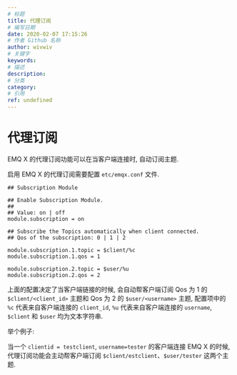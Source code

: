 ```yaml
---
# 标题
title: 代理订阅
# 编写日期
date: 2020-02-07 17:15:26
# 作者 Github 名称
author: wivwiv
# 关键字
keywords:
# 描述
description:
# 分类
category: 
# 引用
ref: undefined
---
```


# 代理订阅

EMQ X 的代理订阅功能可以在当客户端连接时, 自动订阅主题.

启用 EMQ X 的代理订阅需要配置 `etc/emqx.conf` 文件.

```
## Subscription Module

## Enable Subscription Module.
##
## Value: on | off
module.subscription = on

## Subscribe the Topics automatically when client connected.
## Qos of the subscription: 0 | 1 | 2

module.subscription.1.topic = $client/%c
module.subscription.1.qos = 1

module.subscription.2.topic = $user/%u
module.subscription.2.qos = 2
```

上面的配置决定了当客户端链接的时候, 会自动帮客户端订阅 Qos 为 1 的 `$client/<client_id>` 主题和 Qos 为 2 的 `$user/<username>` 主题, 配置项中的 `%c` 代表来自客户端连接的 `client_id`, `%u` 代表来自客户端连接的 `username`, `$client` 和 `$user` 均为文本字符串.

举个例子:

当一个 `clientid = testclient`, `username=tester` 的客户端连接 EMQ X 的时候, 代理订阅功能会主动帮客户端订阅 `$client/estclient`、`$user/tester` 这两个主题.